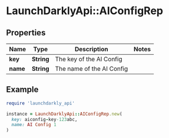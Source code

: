 # LaunchDarklyApi::AIConfigRep

## Properties

| Name | Type | Description | Notes |
| ---- | ---- | ----------- | ----- |
| **key** | **String** | The key of the AI Config |  |
| **name** | **String** | The name of the AI Config |  |

## Example

```ruby
require 'launchdarkly_api'

instance = LaunchDarklyApi::AIConfigRep.new(
  key: aiconfig-key-123abc,
  name: AI Config 1
)
```

